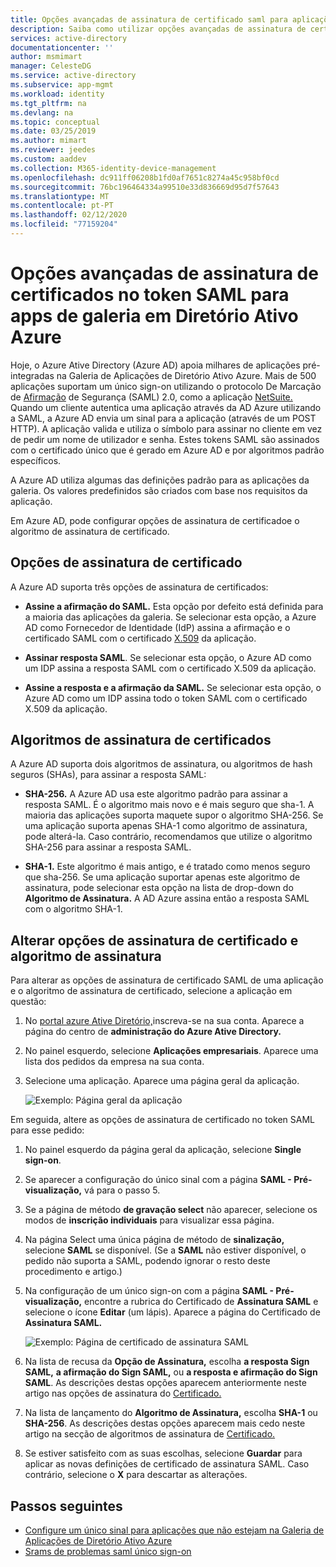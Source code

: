 ```yaml
---
title: Opções avançadas de assinatura de certificado saml para aplicações da AD Azure
description: Saiba como utilizar opções avançadas de assinatura de certificados no token SAML para aplicações pré-integradas no Diretório Ativo do Azure
services: active-directory
documentationcenter: ''
author: msmimart
manager: CelesteDG
ms.service: active-directory
ms.subservice: app-mgmt
ms.workload: identity
ms.tgt_pltfrm: na
ms.devlang: na
ms.topic: conceptual
ms.date: 03/25/2019
ms.author: mimart
ms.reviewer: jeedes
ms.custom: aaddev
ms.collection: M365-identity-device-management
ms.openlocfilehash: dc911ff06208b1fd0af7651c8274a45c958bf0cd
ms.sourcegitcommit: 76bc196464334a99510e33d836669d95d7f57643
ms.translationtype: MT
ms.contentlocale: pt-PT
ms.lasthandoff: 02/12/2020
ms.locfileid: "77159204"
---
```

# <a name="advanced-certificate-signing-options-in-the-saml-token-for-gallery-apps-in-azure-active-directory"></a>Opções avançadas de assinatura de certificados no token SAML para apps de galeria em Diretório Ativo Azure

Hoje, o Azure Ative Directory (Azure AD) apoia milhares de aplicações pré-integradas na Galeria de Aplicações de Diretório Ativo Azure. Mais de 500 aplicações suportam um único sign-on utilizando o protocolo De Marcação de [Afirmação](https://wikipedia.org/wiki/Security_Assertion_Markup_Language) de Segurança (SAML) 2.0, como a aplicação [NetSuite.](https://azuremarketplace.microsoft.com/marketplace/apps/aad.netsuite) Quando um cliente autentica uma aplicação através da AD Azure utilizando a SAML, a Azure AD envia um sinal para a aplicação (através de um POST HTTP). A aplicação valida e utiliza o símbolo para assinar no cliente em vez de pedir um nome de utilizador e senha. Estes tokens SAML são assinados com o certificado único que é gerado em Azure AD e por algoritmos padrão específicos.

A Azure AD utiliza algumas das definições padrão para as aplicações da galeria. Os valores predefinidos são criados com base nos requisitos da aplicação.

Em Azure AD, pode configurar opções de assinatura de certificadoe o algoritmo de assinatura de certificado.

## <a name="certificate-signing-options"></a>Opções de assinatura de certificado

A Azure AD suporta três opções de assinatura de certificados:

* **Assine a afirmação do SAML.** Esta opção por defeito está definida para a maioria das aplicações da galeria. Se selecionar esta opção, a Azure AD como Fornecedor de Identidade (IdP) assina a afirmação e o certificado SAML com o certificado [X.509](https://wikipedia.org/wiki/X.509) da aplicação.

* **Assinar resposta SAML**. Se selecionar esta opção, o Azure AD como um IDP assina a resposta SAML com o certificado X.509 da aplicação.

* **Assine a resposta e a afirmação da SAML.** Se selecionar esta opção, o Azure AD como um IDP assina todo o token SAML com o certificado X.509 da aplicação.

## <a name="certificate-signing-algorithms"></a>Algoritmos de assinatura de certificados

A Azure AD suporta dois algoritmos de assinatura, ou algoritmos de hash seguros (SHAs), para assinar a resposta SAML:

* **SHA-256.** A Azure AD usa este algoritmo padrão para assinar a resposta SAML. É o algoritmo mais novo e é mais seguro que sha-1. A maioria das aplicações suporta maquete supor o algoritmo SHA-256. Se uma aplicação suporta apenas SHA-1 como algoritmo de assinatura, pode alterá-la. Caso contrário, recomendamos que utilize o algoritmo SHA-256 para assinar a resposta SAML.

* **SHA-1.** Este algoritmo é mais antigo, e é tratado como menos seguro que sha-256. Se uma aplicação suportar apenas este algoritmo de assinatura, pode selecionar esta opção na lista de drop-down do **Algoritmo de Assinatura.** A AD Azure assina então a resposta SAML com o algoritmo SHA-1.

## <a name="change-certificate-signing-options-and-signing-algorithm"></a>Alterar opções de assinatura de certificado e algoritmo de assinatura

Para alterar as opções de assinatura de certificado SAML de uma aplicação e o algoritmo de assinatura de certificado, selecione a aplicação em questão:

1. No [portal azure Ative Diretório,](https://aad.portal.azure.com/)inscreva-se na sua conta. Aparece a página do centro de **administração do Azure Ative Directory.**
1. No painel esquerdo, selecione **Aplicações empresariais**. Aparece uma lista dos pedidos da empresa na sua conta.
1. Selecione uma aplicação. Aparece uma página geral da aplicação.

   ![Exemplo: Página geral da aplicação](./media/certificate-signing-options/application-overview-page.png)

Em seguida, altere as opções de assinatura de certificado no token SAML para esse pedido:

1. No painel esquerdo da página geral da aplicação, selecione **Single sign-on**.
1. Se aparecer a configuração do único sinal com a página **SAML - Pré-visualização,** vá para o passo 5.
1. Se a página de método **de gravação select** não aparecer, selecione os modos de **inscrição individuais** para visualizar essa página.
1. Na página Select uma única página de método de **sinalização,** selecione **SAML** se disponível. (Se a **SAML** não estiver disponível, o pedido não suporta a SAML, podendo ignorar o resto deste procedimento e artigo.)
1. Na configuração de um único sign-on com a página **SAML - Pré-visualização,** encontre a rubrica do Certificado de **Assinatura SAML** e selecione o ícone **Editar** (um lápis). Aparece a página do Certificado de **Assinatura SAML.**

   ![Exemplo: Página de certificado de assinatura SAML](./media/certificate-signing-options/saml-signing-page.png)

1. Na lista de recusa da **Opção de Assinatura,** escolha **a resposta Sign SAML,** **a afirmação do Sign SAML,** ou **a resposta e afirmação do Sign SAML**. As descrições destas opções aparecem anteriormente neste artigo nas opções de assinatura do [Certificado.](#certificate-signing-options)
1. Na lista de lançamento do **Algoritmo de Assinatura,** escolha **SHA-1** ou **SHA-256**. As descrições destas opções aparecem mais cedo neste artigo na secção de algoritmos de assinatura de [Certificado.](#certificate-signing-algorithms)
1. Se estiver satisfeito com as suas escolhas, selecione **Guardar** para aplicar as novas definições de certificado de assinatura SAML. Caso contrário, selecione o **X** para descartar as alterações.

## <a name="next-steps"></a>Passos seguintes

* [Configure um único sinal para aplicações que não estejam na Galeria de Aplicações de Diretório Ativo Azure](configure-federated-single-sign-on-non-gallery-applications.md)
* [Srams de problemas saml único sign-on](../azuread-dev/howto-v1-debug-saml-sso-issues.md)
